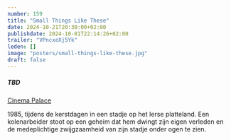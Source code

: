 ```yaml
---
number: 159
title: "Small Things Like These"
date: 2024-10-21T20:30:00+02:00
publishdate: 2024-10-01T22:14:26+02:00
trailer: "VPncxeXj5Yk"
leden: []
image: "posters/small-things-like-these.jpg"
draft: false
---
```


##### TBD

[Cinema Palace](https://cinema-palace.be/nl/film/small-things-these)

1985, tijdens de kerstdagen in een stadje op het Ierse platteland.
Een kolenarbeider stoot op een geheim dat hem dwingt zijn eigen verleden
en de medeplichtige zwijgzaamheid van zijn stadje onder ogen te zien.
<!--more-->
